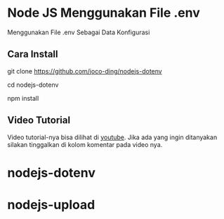 # Node JS Menggunakan File .env

Menggunakan File .env Sebagai Data Konfigurasi

## Cara Install

git clone https://github.com/joco-ding/nodejs-dotenv

cd nodejs-dotenv

npm install

## Video Tutorial

Video tutorial-nya bisa dilihat di 
[youtube](https://youtu.be/emE7sKCUgu4). 
Jika ada yang ingin ditanyakan silakan tinggalkan di 
kolom komentar pada video nya.
# nodejs-dotenv
# nodejs-upload
